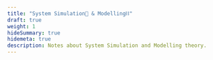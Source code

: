 ```yaml
---
title: "System Simulation🔄 & Modelling⛓️"
draft: true
weight: 1
hideSummary: true
hidemeta: true
description: Notes about System Simulation and Modelling theory.
---
```


